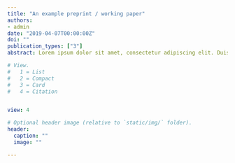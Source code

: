```yaml
---
title: "An example preprint / working paper"
authors:
- admin
date: "2019-04-07T00:00:00Z"
doi: ""
publication_types: ["3"]
abstract: Lorem ipsum dolor sit amet, consectetur adipiscing elit. Duis posuere tellus ac convallis placerat. Proin tincidunt magna sed ex sollicitudin condimentum. Sed ac faucibus dolor, scelerisque sollicitudin nisi. Cras purus urna, suscipit quis sapien eu, pulvinar tempor diam. Quisque risus orci, mollis id ante sit amet, gravida egestas nisl. Sed ac tempus magna. Proin in dui enim. Donec condimentum, sem id dapibus fringilla, tellus enim condimentum arcu, nec volutpat est felis vel metus. Vestibulum sit amet erat at nulla eleifend gravida.

# View.
#   1 = List
#   2 = Compact
#   3 = Card
#   4 = Citation


view: 4

# Optional header image (relative to `static/img/` folder).
header:
  caption: ""
  image: ""

---
```

